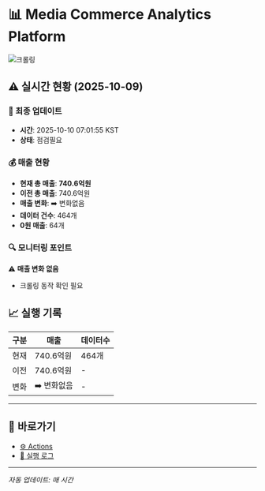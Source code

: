# 📊 Media Commerce Analytics Platform

![크롤링](https://img.shields.io/badge/크롤링-점검필요-yellow)

## ⚠️ 실시간 현황 (2025-10-09)

### 📍 최종 업데이트
- **시간**: 2025-10-10 07:01:55 KST
- **상태**: 점검필요

### 💰 매출 현황
- **현재 총 매출**: **740.6억원**
- **이전 총 매출**: 740.6억원
- **매출 변화**: ➡️ 변화없음
- **데이터 건수**: 464개
- **0원 매출**: 64개

### 🔍 모니터링 포인트

⚠️ **매출 변화 없음**
- 크롤링 동작 확인 필요


## 📈 실행 기록

| 구분 | 매출 | 데이터수 |
|------|------|----------|
| 현재 | 740.6억원 | 464개 |
| 이전 | 740.6억원 | - |
| 변화 | ➡️ 변화없음 | - |

---

## 🔗 바로가기

- [⚙️ Actions](../../actions)
- [📝 실행 로그](../../actions/workflows/daily_scraping.yml)

---

*자동 업데이트: 매 시간*

